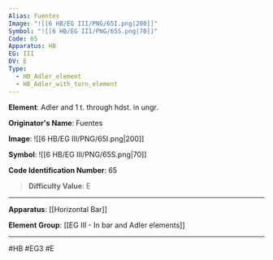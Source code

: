 ```yaml
---
Alias: Fuentes
Image: "![[6 HB/EG III/PNG/65I.png|200]]"
Symbol: "![[6 HB/EG III/PNG/65S.png|70]]"
Code: 65
Apparatus: HB
EG: III
DV: E
Type:
  - HB_Adler_element
  - HB_Adler_with_turn_element
---
```

**Element**: Adler and 1 t. through hdst. in ungr.

**Originator's Name**: Fuentes

**Image**:
![[6 HB/EG III/PNG/65I.png|200]]

**Symbol**:
![[6 HB/EG III/PNG/65S.png|70]]

**Code Identification Number**: 65

>**Difficulty Value**: E

___
**Apparatus**: [[Horizontal Bar]]

**Element Group**: [[EG III - In bar and Adler elements]]
___
#HB #EG3 #E
